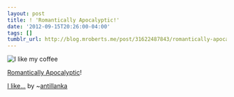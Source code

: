 ```yaml
---
layout: post
title: ! 'Romantically Apocalyptic!'
date: '2012-09-15T20:26:00-04:00'
tags: []
tumblr_url: http://blog.mroberts.me/post/31622487843/romantically-apocalyptic-i-like-by-antillanka
---
```


![I like my coffee](http://24.media.tumblr.com/tumblr_maf2jggq5h1r4dasoo1_500.jpg)

[Romantically Apocalyptic](http://romanticallyapocalyptic.com/)!

[I like…](http://antillanka.deviantart.com/art/I-like-310814107) by ~[antillanka](http://antillanka.deviantart.com/)
